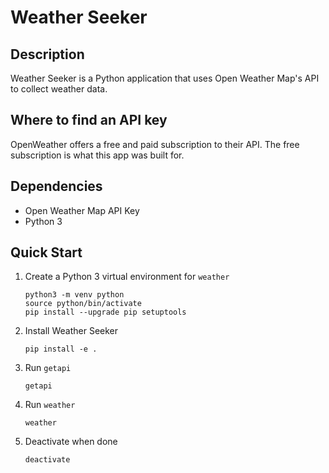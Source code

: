 # Weather Seeker

## Description
Weather Seeker is a Python application that uses Open Weather Map's API to collect weather data.

## Where to find an API key

OpenWeather offers a free and paid subscription to their API. The free subscription is what this app was built for.
 
## Dependencies
- Open Weather Map API Key
- Python 3

## Quick Start
1. Create a Python 3 virtual environment for `weather`
    ```
    python3 -m venv python
    source python/bin/activate
    pip install --upgrade pip setuptools
    ```

2. Install Weather Seeker
    ```
    pip install -e .
    ```

3. Run `getapi`
   ```
   getapi
   ```

4. Run `weather`
    ```
    weather
    ```

5. Deactivate when done
    ```
    deactivate
    ```
